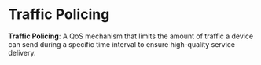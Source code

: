# Traffic Policing
**Traffic Policing**: A QoS mechanism that limits the amount of traffic a device can send during a specific time interval to ensure high-quality service delivery.